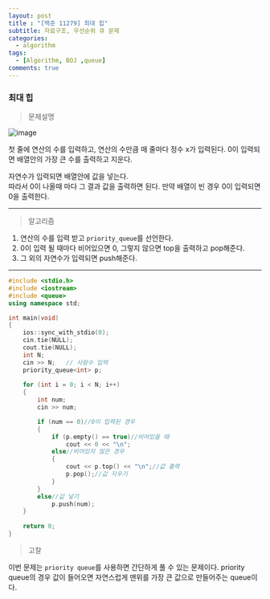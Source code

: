 ```yaml
---
layout: post
title : "[백준 11279] 최대 힙"
subtitle: 자료구조, 우선순위 큐 문제
categories:
  - algorithm
tags:
  - [Algorithm, BOJ ,queue]
comments: true
---
```

### 최대 힙

> 문제설명   

![image](https://user-images.githubusercontent.com/55472510/113095470-6ffdff80-922e-11eb-9dc6-2297b568696b.png)

첫 줄에 연산의 수를 입력하고, 연산의 수만큼 매 줄마다 정수 x가 입력된다.
0이 입력되면 배열안의 가장 큰 수를 출력하고 지운다.   

자연수가 입력되면 배열안에 값을 넣는다.    
따라서 0이 나올때 마다 그 결과 값을 출력하면 된다. 만약 배열이 빈 경우 0이 입력되면 0을 출력한다.   

***   

> 알고리즘 
1. 연산의 수를 입력 받고 `priority_queue`를 선언한다.
2. 0이 입력 될 때마다 비어있으면 0, 그렇지 않으면 top을 출력하고 pop해준다.
3. 그 외의 자연수가 입력되면 push해준다.


***   

```cpp
#include <stdio.h>
#include <iostream>
#include <queue>
using namespace std;

int main(void)
{
	ios::sync_with_stdio(0);
	cin.tie(NULL);
	cout.tie(NULL);
	int N;
	cin >> N;	// 사람수 입력	
	priority_queue<int> p;
	
	for (int i = 0; i < N; i++)
	{
		int num;
		cin >> num;

		if (num == 0)//0이 입력된 경우
		{
			if (p.empty() == true)//비어있을 때
				cout << 0 << "\n";
			else//비어있지 않은 경우
			{
				cout << p.top() << "\n";//값 출력
				p.pop();//값 지우기
			}
		}
		else//값 넣기
			p.push(num);
	}
	
	return 0;
}
```

> 고찰   

이번 문제는 `priority queue`를 사용하면 간단하게 풀 수 있는 문제이다.
priority queue의 경우 값이 들어오면 자연스럽게 맨위를 가장 큰 값으로 만들어주는 queue이다. 